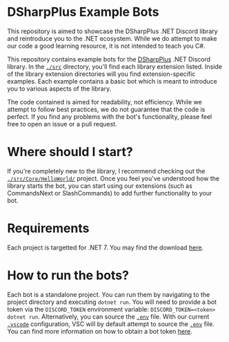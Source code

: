 # DSharpPlus Example Bots
This repository is aimed to showcase the DSharpPlus .NET Discord library and reintroduce you to the .NET ecosystem. While we do attempt to make our code a good learning resource, it is not intended to teach you C#.

This repository contains example bots for the [DSharpPlus](https://github.com/DSharpPlus/DSharpPlus) .NET Discord library. In the [`./src`](./src) directory, you'll find each library extension listed. Inside of the library extension directories will you find extension-specific examples. Each example contains a basic bot which is meant to introduce you to various aspects of the library.

The code contained is aimed for readability, not efficiency. While we attempt to follow best practices, we do not guarantee that the code is perfect. If you find any problems with the bot's functionality, please feel free to open an issue or a pull request.

# Where should I start?
If you're completely new to the library, I recommend checking out the [`./src/Core/HelloWorld/`](./src/Core/HelloWorld/) project. Once you feel you've understood how the library starts the bot, you can start using our extensions (such as CommandsNext or SlashCommands) to add further functionality to your bot.

# Requirements
Each project is targetted for .NET 7. You may find the download [here](https://dotnet.microsoft.com/download/dotnet/7.0).

# How to run the bots?
Each bot is a standalone project. You can run them by navigating to the project directory and executing `dotnet run`. You will need to provide a bot token via the `DISCORD_TOKEN` environment variable: `DISCORD_TOKEN=<token> dotnet run`. Alternatively, you can source the [`.env`](./.env) file. With our current [`.vscode`](./vscode) configuration, VSC will by default attempt to source the [`.env`](./.env) file. You can find more information on how to obtain a bot token [here](https://discord.com/developers/docs/intro).
